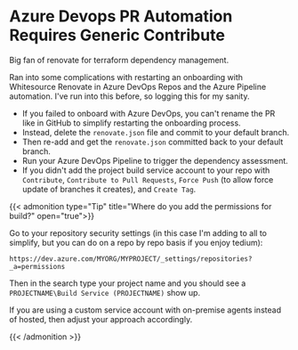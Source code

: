 # Azure Devops PR Automation Requires Generic Contribute


Big fan of renovate for terraform dependency management.

Ran into some complications with restarting an onboarding with Whitesource Renovate in Azure DevOps Repos and the Azure Pipeline automation.
I&#39;ve run into this before, so logging this for my sanity.

- If you failed to onboard with Azure DevOps, you can&#39;t rename the PR like in GitHub to simplify restarting the onboarding process.
- Instead, delete the `renovate.json` file and commit to your default branch.
- Then re-add and get the `renovate.json` committed back to your default branch.
- Run your Azure DevOps Pipeline to trigger the dependency assessment.
- If you didn&#39;t add the project build service account to your repo with `Contribute`, `Contribute to Pull Requests`, `Force Push` (to allow force update of branches it creates), and `Create Tag`.

{{&lt; admonition type=&#34;Tip&#34; title=&#34;Where do you add the permissions for build?&#34; open=&#34;true&#34;&gt;}}

Go to your repository security settings (in this case I&#39;m adding to all to simplify, but you can do on a repo by repo basis if you enjoy tedium):

`https://dev.azure.com/MYORG/MYPROJECT/_settings/repositories?_a=permissions`

Then in the search type your project name and you should see a `PROJECTNAME\Build Service (PROJECTNAME)` show up.

If you are using a custom service account with on-premise agents instead of hosted, then adjust your approach accordingly.

{{&lt; /admonition &gt;}}

